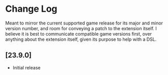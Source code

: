 # Change Log

Meant to mirror the current supported game release for its major and minor version number, and room for conveying a patch to the extension itself. I believe it is best to communicate compatible game versions first, over anything about the extension itself, given its purpose to help with a DSL.

## [23.9.0]

- Initial release
